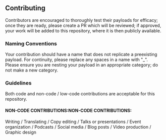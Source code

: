 ## Contributing
Contributors are encouraged to thoroughly test their payloads for efficacy; once they are 
ready, please create a PR which will be reviewed; if approved, your work will be added to this 
repository, where it is then publicly available. 

### Naming Conventions
Your contribution should have a name that does not replicate a preexisting payload. 
For continuity, please replace any spaces in a name with "_".  Please ensure you are 
nesting your payload in an appropriate category; do not make a new category.


### Guidelines
Both code and non-code / low-code contributions are acceptable for this repository. 
#### NON-CODE CONTRIBUTIONS:NON-CODE CONTRIBUTIONS:
Writing / Translating / Copy editing / Talks or presentations / Event organization / Podcasts / Social media / Blog posts / Video production / Graphic design
